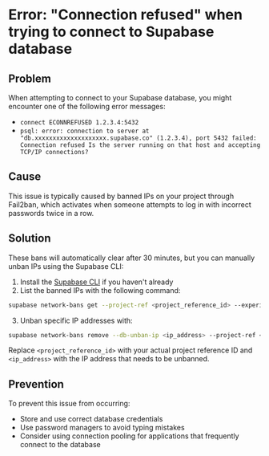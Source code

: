 # Error: "Connection refused" when trying to connect to Supabase database

## Problem

When attempting to connect to your Supabase database, you might encounter one of the following error messages:

- `connect ECONNREFUSED 1.2.3.4:5432`
- `psql: error: connection to server at "db.xxxxxxxxxxxxxxxxxxxx.supabase.co" (1.2.3.4), port 5432 failed: Connection refused Is the server running on that host and accepting TCP/IP connections?`

## Cause

This issue is typically caused by banned IPs on your project through Fail2ban, which activates when someone attempts to log in with incorrect passwords twice in a row.

## Solution

These bans will automatically clear after 30 minutes, but you can manually unban IPs using the Supabase CLI:

1. Install the [Supabase CLI](https://supabase.com/docs/guides/cli) if you haven't already
2. List the banned IPs with the following command:

```bash
supabase network-bans get --project-ref <project_reference_id> --experimental
```

3. Unban specific IP addresses with:

```bash
supabase network-bans remove --db-unban-ip <ip_address> --project-ref <project_reference_id> --experimental
```

Replace `<project_reference_id>` with your actual project reference ID and `<ip_address>` with the IP address that needs to be unbanned.

## Prevention

To prevent this issue from occurring:
- Store and use correct database credentials
- Use password managers to avoid typing mistakes
- Consider using connection pooling for applications that frequently connect to the database
